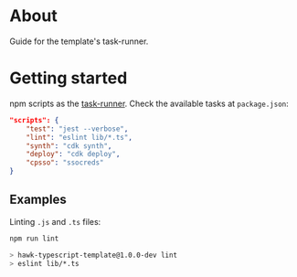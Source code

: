 # About

Guide for the template's task-runner.

# Getting started

npm scripts as the [task-runner](task_runner.md). Check the available tasks at `package.json`:

```json
"scripts": {
    "test": "jest --verbose",
    "lint": "eslint lib/*.ts",
    "synth": "cdk synth",
    "deploy": "cdk deploy",
    "cpsso": "ssocreds"
}
```

## Examples

Linting `.js` and `.ts` files:

```sh
npm run lint

> hawk-typescript-template@1.0.0-dev lint
> eslint lib/*.ts
```
